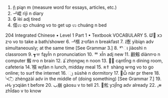  1. ῇ piąn m (measure word for essays, articles, etc.)
 2. ᅺ崐 rìjì n diary
 3. ₲ lèi adj tired
 4. 㑌ಉ qכ chuáng vo to get up
ಉ chuáng n bed

204 Integrated Chinese • Level 1 Part 1 • Textbook
VOCABULARY
 5. ᘺ៿ xכ zיo vo to take a bath/shower
 6. ᅽ櫍 zיofàn n breakfast
 7. ɺ愙 yìbiąn adv simultaneously; at the same time [See Grammar 3.]
 8. ᄞા jiàoshì n classroom
 9. ┱ㅠ fąyĨn n pronunciation
10. ᅘ xĨn adj new
11. 䚕剱 diànnיo n computer
剱 nיo n brain
12. ʑ֘ zhņngwן n noon
13. ㇯ⓥ cąntĨng n dining room, cafeteria
14. ֘櫍 wןfàn n lunch, midday meal
15. ʀ⇑ shàng wיng vo to go online; to surf the internet
16. ્⎤ sùshè n dormitory
17. ⴨ѽ nàr pr there
18. ᔌ߱ zhèngzài adv in the middle of (doing something) [See Grammar 7.]
19. ˫Ԋ yכqián t before
20. ب崩 gàosu v to tell
21. ఩倯 yכjĨng adv already
22. ᵧⳬ zhĨdao v to know 